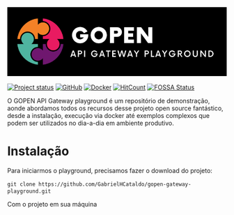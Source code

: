 <img src="assets/logo.png" alt="">

[![Project status](https://img.shields.io/badge/version-v1.0.0-orange.svg)](https://github.com/GabrielHCataldo/gopen-gateway-playground/releases/tag/v1.0.0)
[![GitHub](https://badgen.net/badge/icon/main?icon=github&label)](https://github.com/GabrielHCataldo/gopen-gateway)
[![Docker](https://badgen.net/badge/icon/docker?icon=docker&label)](https://hub.docker.com/r/gabrielhcataldo/gopen-gateway)
[![HitCount](https://hits.dwyl.com/GabrielHCataldo/gopen-gateway-playground.svg)](http://hits.dwyl.com/GabrielHCataldo/gopen-gateway-playground)
[![FOSSA Status](https://app.fossa.com/api/projects/git%2Bgithub.com%2FGabrielHCataldo%2Fgopen-gateway.svg?type=small)](https://app.fossa.com/projects/git%2Bgithub.com%2FGabrielHCataldo%2Fgopen-gateway?ref=badge_small)

O GOPEN API Gateway playground é um repositório de demonstração, aonde abordamos todos os recursos
desse projeto open source fantástico, desde a instalação, execução via docker até exemplos complexos que 
podem ser utilizados no dia-a-dia em ambiente produtivo.

# Instalação

Para iniciarmos o playground, precisamos fazer o download do projeto:

```text
git clone https://github.com/GabrielHCataldo/gopen-gateway-playground.git
```

Com o projeto em sua máquina